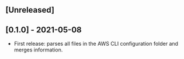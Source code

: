 ## [Unreleased]

## [0.1.0] - 2021-05-08

- First release: parses all files in the AWS CLI configuration folder and merges information.
